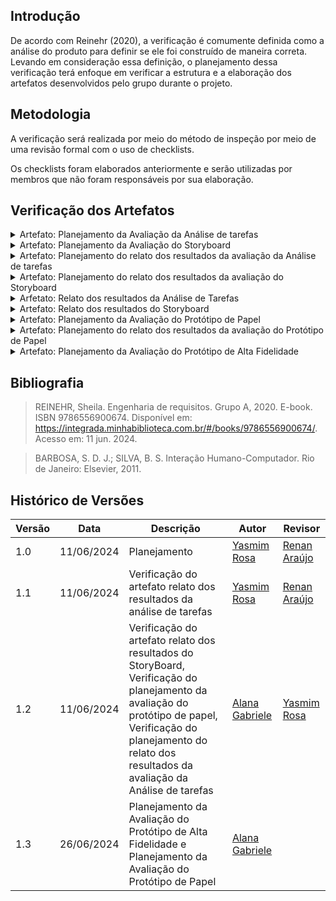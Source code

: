 ## Introdução

De acordo com Reinehr (2020), a verificação é comumente definida como a análise do produto para definir se ele foi construído de maneira correta. Levando em consideração essa definição, o planejamento dessa verificação terá enfoque em verificar a estrutura e a elaboração dos artefatos desenvolvidos pelo grupo durante o projeto.

## Metodologia

A verificação será realizada por meio do método de inspeção por meio de uma revisão formal com o uso de checklists.

Os checklists foram elaborados anteriormente e serão utilizadas por membros que não foram responsáveis por sua elaboração.

## Verificação dos Artefatos

<details>
<summary>Artefato: Planejamento da Avaliação da Análise de tarefas</summary>

O responsável pela verificação deste artefato é o <b>Yasmim Rosa</b> o checklist foi elaborado pelo <b>Marco Tulio </b>

<h2> Checklist </h2>
<p> Na tabela 1, está o checklist com suas devidas respostas: </p>

<font size="2"><p style="text-align: center"> Checklist de Verificação do Planejamento da Avaliação da Análise de tarefas </font>

<table>
  <thead>
    <tr>
      <th>Questão</th>
      <th>Resposta (Sim / Não / Incompleto)</th>
      <th>Rastreabilidade</th>
      <th>Captura de Tela</th>
    </tr>
  </thead>
  <tbody>
    <tr>
      <td>1. O framework utilizado foi o DECIDE?</td>
      <td>Sim</td>
      <td>Item 11.8, página 279 e 280, SIMONE DINIZ JUNQUEIRO BARBOSA, BRUNO SANTANA DA SILVA, Interação Humano-Computador, 1a. Edição.</td>
      <td> <a href="../prints/PlanejamentoAvaliacaoTarefas_1.jpeg">Página 279</a> </td>
    </tr>
    <tr>
      <td>2. O(s) objetivo(s) foi/foram declarado(s) respeitando àqueles definidos por Sharp et al.? </td>
      <td>Sim</td>
      <td>Item 11, página 261, SIMONE DINIZ JUNQUEIRO BARBOSA, BRUNO SANTANA DA SILVA, Interação Humano-Computador, 1a. Edição.</td>
      <td> <a href="../prints/PlanejamentoAvaliacaoTarefas_2.jpeg">Página 261</a> </td>
    </tr>
    <tr>
      <td>3. Define como serão tratadas as questões éticas?</td>
      <td>Sim</td>
      <td>Item 11.7.2, página 275, SIMONE DINIZ JUNQUEIRO BARBOSA, BRUNO SANTANA DA SILVA, Interação Humano-Computador, 1a. Edição.</td>
      <td> <a href="../prints/PlanejamentoAvaliacaoTarefas_3.jpeg">Página 275</a> </td>
    </tr>
    <tr>
      <td>4. Planeja a realização do teste piloto bem como uma data para realização? 
     </td>
      <td>Sim</td>
      <td>Item 11.7.2, página 276, SIMONE DINIZ JUNQUEIRO BARBOSA, BRUNO SANTANA DA SILVA, Interação Humano-Computador, 1a. Edição.</td>
      <td> <a href="../prints/PlanejamentoAvaliacaoTarefas_4.jpeg">Página 276</a> </td>
    </tr>
    <tr>
      <td>5. Foi planejado como identificar e administrar as questões práticas da avaliação?
    </td>
      <td>Sim</td>
      <td>Item 11.7.2, página 275, SIMONE DINIZ JUNQUEIRO BARBOSA, BRUNO SANTANA DA SILVA, Interação Humano-Computador, 1a. Edição.</td>
    </tr>
    <td> <a href="../prints/PlanejamentoAvaliacaoTarefas_5.jpeg">Página 275</a> </td>
    <tr>
      <td>6. Está especificado como os dados serão
tratados e como serão apresentados? </td>
      <td>Sim</td>
      <td>Item 11.7.4, página 278, SIMONE DINIZ JUNQUEIRO BARBOSA, BRUNO SANTANA DA SILVA, Interação Humano-Computador, 1a. Edição.</td>
      <td> <a href="../prints/PlanejamentoAvaliacaoTarefas_6.jpeg">Página 278</a> </td>
    </tr>
  </tbody>
</table>

<font size="2"><p style="text-align: center">Fonte: <a href=""> Marco Tulio </a></p></font>

<h2>Sugestões de Melhoria</h2>

<p> No tópico de questões práticas poderia haver uma separação entre as perguntas a serem realizadas entre perguntas para confirmação do perfil do usuário e perguntas sobre a avaliação. Inserir a data no plnajemanto de teste piloto também seria interessante.</p>

<h3> Vídeo da Verificação </h3>
<iframe width="560" height="315" src="https://www.youtube.com/embed/kNLpvfIAuww?si=Bkn2eSBB-rzlKnkh" title="YouTube video player" frameborder="0" allow="accelerometer; autoplay; clipboard-write; encrypted-media; gyroscope; picture-in-picture; web-share" referrerpolicy="strict-origin-when-cross-origin" allowfullscreen></iframe>

</details>

<details>
    <summary>Artefato: Planejamento da Avaliação do Storyboard </summary>

O responsável pela verificação deste artefato é o <b>Marco Tulio</b> o checklist foi elaborado pela <b>Alana Gabriele </b>

<h2> Checklist </h2>
<p> Na tabela 2, está o checklist com suas devidas respostas: </p>

<font size="2"><p style="text-align: center"> Tabela 2 - Checklist de Verificação do Planejamento da Avaliação do Storyboard </font>

<table>
  <thead>
    <tr>
      <th>Questão</th>
      <th>Resposta (Sim / Não / Incompleto)</th>
    </tr>
  </thead>
  <tbody>
    <tr>
      <td>1. Está seguindo o framework DECIDE?
      </td>
      <td>Sim</td>
    </tr>
    <tr>
      <td>2. Os objetivos da avaliação do storyboard foram claramente definidos?</td>
      <td>Sim</td>
    </tr>
    <tr>
      <td>3. O número dos participantes selecionados para a avaliação são suficientes para obter resultados representativos e confiáveis?</td>
      <td>Não</td>
    </tr>
    <tr>
      <td>4. As questões éticas foram abordadas, garantindo o consentimento informado dos participantes?
     </td>
      <td>Sim</td>
    </tr>
    <tr>
      <td>5. As questões específicas que a avaliação pretender responder foram identificadas?
      </td>
      <td>Sim</td>
    </tr>
    <tr>
      <td>6. Foi realizado o teste piloto para testar previamente o ambiente e os materiais? </td>
      <td>Sim</td>
    </tr>
  </tbody>
</table>

<font size="2"><p style="text-align: center">Fonte: <a href=""> Alana Gabriele </a></p></font>

<h2>Sugestões de Melhoria</h2>
<p> Informar explicitamente a quantidade de pessoas que participaram das entrevistas. </p>

<h3> Vídeo da Verificação </h3>

<iframe width="560" height="315" src="https://www.youtube.com/embed/g0CrwxhhtqQ?si=mgXlbVgTrDKxHFi5&amp;start=3" title="YouTube video player" frameborder="0" allow="accelerometer; autoplay; clipboard-write; encrypted-media; gyroscope; picture-in-picture; web-share" referrerpolicy="strict-origin-when-cross-origin" allowfullscreen></iframe>

</details>

<details>
    <summary> Artefato: Planejamento do relato dos resultados da avaliação da Análise de tarefas </summary>
    O responsável pela verificação deste artefato é a <b>Alana Gabriele</b> o checklist foi elaborado pelo <b>Pedro Henrique. </b>

<h2> Checklist </h2>
  <p> Na tabela 3, está o checklist com suas devidas respostas: </p>

<font size="2"><p style="text-align: center"> Tabela 4 - Checklist de Verificação do Planejamento do relato dos resultados da avaliação do Storyboard </font>

 <table>
  <thead>
    <tr>
      <th>Questão</th>
      <th>Resposta (Sim / Não / Incompleto)</th>
    </tr>
  </thead>
  <tbody>
    <tr>
      <td>1. A estrutura geral do relato é a mesma definida no planejamento mas de maneira detalhada com instruções?</td>
      <td>Sim</td>
    </tr>
    <tr>
      <td>2. A metodologia da avaliação foi definida?
      </td>
      <td>Sim</td>
    </tr>
    <tr>
      <td>3. O processo de avaliação foi revisado para identificar eficiência?
      </td>
      <td>Sim</td>
    </tr>
    <tr>
      <td>4. Os métodos de análise dos dados coletados foram definidos?  </td>
      <td>Sim</td>
    </tr>
    <tr>
      <td>5. Os próximos passos após a apresentação dos resultados foram planejados?  </td>
      <td>Sim</td>
    </tr>
  </tbody>
</table>

<font size="2"><p style="text-align: center">Fonte: <a href=""> Pedro Henrique </a></p></font>

<h2>Sugestões de Melhoria</h2>

<p> Nenhuma sugestão de melhoria necessária. </p>

</details>

<details>
    <summary>Artefato: Planejamento do relato dos resultados da avaliação do Storyboard 
</summary>
O responsável pela verificação deste artefato é o <b>Marco Tulio</b> o checklist foi elaborado pelo <b>Pedro Henrique</b>

  <h2> Checklist </h2>
  <p> Na tabela 4, está o checklist com suas devidas respostas: </p>

<font size="2"><p style="text-align: center"> Tabela 4 - Checklist de Verificação do Planejamento do relato dos resultados da avaliação do Storyboard </font>

 <table>
  <thead>
    <tr>
      <th>Questão</th>
      <th>Resposta (Sim / Não / Incompleto)</th>
    </tr>
  </thead>
  <tbody>
    <tr>
      <td>1. A estrutura geral do relato é a mesma definida no planejamento mas de maneira detalhada com instruções?</td>
      <td>Sim</td>
    </tr>
    <tr>
      <td>2. A metodologia da avaliação foi definida?
      </td>
      <td>Sim</td>
    </tr>
    <tr>
      <td>3. O processo de avaliação foi revisado para identificar eficiência?
      </td>
      <td>Sim</td>
    </tr>
    <tr>
      <td>4. Os métodos de análise dos dados coletados foram definidos?  </td>
      <td>Sim</td>
    </tr>
    <tr>
      <td>5. Os próximos passos após a apresentação dos resultados foram planejados?  </td>
      <td>Sim</td>
    </tr>
  </tbody>
</table>

<font size="2"><p style="text-align: center">Fonte: <a href=""> Pedro Henrique </a></p></font>

  <h2>Sugestões de Melhoria</h2>

<p> O artefato foi bem desenvolvido, portanto não há sugestões de melhoria </p>

<iframe width="560" height="315" src="https://www.youtube.com/embed/JYLSvJ6sNc8" title="YouTube video player" frameborder="0" allow="accelerometer; autoplay; clipboard-write; encrypted-media; gyroscope; picture-in-picture; web-share" referrerpolicy="strict-origin-when-cross-origin" allowfullscreen></iframe>


</details>

<details>
    <summary> Arfetato: Relato dos resultados da Análise de Tarefas </summary>

O responsável pela verificação deste artefato é a <b>Yasmim Rosa</b> o checklist foi elaborado pelo <b>Gustavo Alves</b>

  <h2> Checklist </h2>
  <p> Na tabela 5, está o checklist com suas devidas respostas: </p>

<font size="2"><p style="text-align: center"> Tabela 5 - Checklist de Verificação do Relato dos resultados da Análise de Tarefas </font>

<table>
  <thead>
    <tr>
      <th>Questão</th>
      <th>Resposta (Sim / Não / Incompleto)</th>
    </tr>
  </thead>
  <tbody>
    <tr>
      <td>1. Há uma explicação de como os resultados serão utilizados?</td>
      <td> Não </td>
    </tr>
    <tr>
      <td>2. É citado sobre quais foram os instrumentos utilizados para a avaliação? (questionários, roteiros de entrevista, etc.)
</td>
      <td>Sim</td>
    </tr>
    <tr>
      <td>3. O perfil dos participantes é representativo do público-alvo? </td>
      <td>Sim</td>
    </tr>
    <tr>
      <td>4. As questões éticas relacionadas aos participantes foram abordadas?
</td>
      <td>Não</td>
    </tr>
    <tr>
      <td>5.O feedback foi analisado para identificar tendências e padrões comuns? </td>
      <td>Incompleto</td>
    </tr>
    <tr>
      <td>6. Existe um cronograma para possíveis melhorias? </td>
      <td>Não</td>
    </tr>
  </tbody>
</table>

<font size="2"><p style="text-align: center">Fonte: <a href=""> Gustavo Alves </a></p></font>

<h2>Sugestões de Melhoria</h2>

<p> Na secção de "Sugestões de Melhoria" em todos os casos, o foco é na interatividade com o sistema e não o HTA em si, além disso depois das entrevistas realizadas podia ter um tópico que tivesse uma resumo sobre os que os usuários disseram de maneira geral. </p>
<p> Não tem um tópico de reprojeto ou planejamento que cobrisse as melhorias levantadas. </p>
<p> Seria também interessante, se informassem de maneira narrativa que o participante aceitou o TCLE e informações gerais da entrevista. </p>

</details>

<details>
    <summary> Artefato: Relato dos resultados do Storyboard  </summary>
    O responsável pela verificação deste artefato é a <b>Yasmim Rosa</b> o checklist foi elaborado pelo <b>Gustavo Alves</b>

    <h2> Checklist </h2>

  <p> Na tabela 6, está o checklist com suas devidas respostas: </p>

<font size="2"><p style="text-align: center"> Tabela 6 - Checklist de Verificação do Relato dos resultados do Storyboard </font>

  <table>
  <thead>
    <tr>
      <th>Questão</th>
      <th>Resposta (Sim / Não / Incompleto)</th>
      <th>Rastreabilidade</th>
      <th>Captura de Tela</th>
    </tr>
  </thead>
  <tbody>
    <tr>
      <td>1. Há uma explicação de como os resultados serão utilizados?</td>
      <td>Sim</td>
      <td>Item 8.4.3, página 279, SIMONE DINIZ JUNQUEIRO BARBOSA, BRUNO SANTANA DA SILVA, Interação Humano-Computador, 1a. Edição.</td>
      <td><a href="../prints/resultado_analise_tarefas_1.png">Página 180</a></td>
    </tr>
    <tr>
      <td>2. É citado sobre quais foram os instrumentos utilizados para a avaliação? (questionários, roteiros de entrevista)</td>
      <td>Sim</td>
      <td>Item 11.6, página 272, SIMONE DINIZ JUNQUEIRO BARBOSA, BRUNO SANTANA DA SILVA, Interação Humano-Computador, 1a. Edição.</td>
      <td><a href="../prints/resultado_analise_tarefas_2.png">Página 272</a></td>
    </tr>
    <tr>
      <td>3. O perfil dos participantes é representativo do público-alvo?</td>
      <td>Sim</td>
      <td>Item 7.5.2, página 151 - 152, SIMONE DINIZ JUNQUEIRO BARBOSA, BRUNO SANTANA DA SILVA, Interação Humano-Computador, 1a. Edição.</td>
      <td><a href="../prints/resultado_analise_tarefas_3.png">Página 151 - 152</a></td>
    </tr>
    <tr>
      <td>4. As respostas dos usuários foram analisadas para identificar padrões e tendências comuns?</td>
      <td>Sim</td>
      <td>Item 7.5.5.5, página 158, SIMONE DINIZ JUNQUEIRO BARBOSA, BRUNO SANTANA DA SILVA, Interação Humano-Computador, 1a. Edição.</td>
      <td><a href="../prints/resultado_analise_tarefas_3.png">Página 158</a></td>
    </tr>
    <tr>
      <td>5. As questões éticas relacionadas aos participantes foram abordadas?</td>
      <td>Sim</td>
      <td>Item 7.4, página 141, SIMONE DINIZ JUNQUEIRO BARBOSA, BRUNO SANTANA DA SILVA, Interação Humano-Computador, 1a. Edição.</td>
      <td><a href="../prints/resultado_analise_tarefas_6.png">Página 141</a></td>
    </tr>
    <tr>
      <td>6.  Os recursos necessários (tempo, orçamento, avaliador) para implementar as melhorias estão identificados?</td>
      <td>Não</td>
      <td>Item 11.7.2, página 273, SIMONE DINIZ JUNQUEIRO BARBOSA, BRUNO SANTANA DA SILVA, Interação Humano-Computador, 1a. Edição.</td>
      <td><a href="../prints/resultado_storyboard_6.png">Página 275</a></td>
    </tr>
    <tr>
      <td>7.  Foram implementadas alterações ou ajustes no storyboard em função de insights obtidos ou desafios encontrados durante a avaliação?</td>
      <td>Não</td>
      <td>Item 6.3.4, página 121 - 122, SIMONE DINIZ JUNQUEIRO BARBOSA, BRUNO SANTANA DA SILVA, Interação Humano-Computador, 1a. Edição.</td>
      <td><a href="../prints/resultado_storyboard_7.png">Página 121 - 122</a></td>
    </tr>
  </tbody>
</table>

<font size="2"><p style="text-align: center">Fonte: <a href=""> Gustavo Alves </a></p></font>

<h2>Sugestões de Melhoria</h2>

<p> Com as informações obtidas, o planejamento do reprojeto deveria ser mais palpável ao invés de uma simples lista, nos storyboards com necessidade de mudança não foram planejados períodos para realização delas. </p>

<h2>Gravação</h2>

<iframe width="560" height="315" src="https://www.youtube.com/embed/gaWqqQc8fCQ?si=bbA0gYApNoA37U7k" title="YouTube video player" frameborder="0" allow="accelerometer; autoplay; clipboard-write; encrypted-media; gyroscope; picture-in-picture; web-share" referrerpolicy="strict-origin-when-cross-origin" allowfullscreen></iframe>

</details>

<details>
    <summary> Artefato: Planejamento da Avaliação do Protótipo de Papel 
 </summary>

O responsável pela verificação deste artefato é a <b>Alana Gabriele</b> o checklist foi elaborado pela <b>Yasmim Rosa</b>

    <h2> Checklist </h2>

  <p> Na tabela 7, está o checklist com suas devidas respostas: </p>

<font size="2"><p style="text-align: center"> Tabela 7 - Checklist de Verificação do Planejamento da Avaliação do Protótipo de Papel </font>

  <table>
  <thead>
    <tr>
      <th>Questão</th>
      <th>Resposta (Sim / Não / Incompleto)</th>
      <th>Rastreabilidade<th>
      <th>Captura de Tela<th>
    </tr>
  </thead>
  <tbody>
    <tr>
      <td>1. Utiliza o framework DECIDE?
      </td>
      <td>Sim</td>
      <td>Item 11.8, página 280, SIMONE DINIZ JUNQUEIRO BARBOSA, BRUNO SANTANA DA SILVA, Interação Humano-Computador, 1a. Edição.</td>
      <td></td>
      <td> <a href="../prints/PlanejamentoAvaliacaoPrototipoPapel_1.png">Página 280</a> </td>
    </tr>
    <tr>
      <td>2. O(s) objetivo(s) foi/foram declarado(s) respeitando àqueles definidos por Sharp et al.?
        </td>
      <td>Sim</td>
      <td>Item 11.2, página 264, SIMONE DINIZ JUNQUEIRO BARBOSA, BRUNO SANTANA DA SILVA, Interação Humano-Computador, 1a. Edição.</td>
      <td></td>
      <td> <a href="../prints/PlanejamentoAvaliacaoPrototipoPapel_2.png">Página 264</a> </td>
    </tr>
    <tr>
      <td>3. As perguntas exploratórias foram definidas com base no(s) objetivo(s) escolhido(s) de forma a serem respondidas ao fim da avaliação?
    </td>
      <td>Sim</td>
      <td>Item 11.2, página 266, SIMONE DINIZ JUNQUEIRO BARBOSA, BRUNO SANTANA DA SILVA, Interação Humano-Computador, 1a. Edição.</td>
      <td></td>
      <td> <a href="../prints/PlanejamentoAvaliacaoPrototipoPapel_3.png">Página 266</a> </td>
    </tr>
    <tr>
      <td>4. As questões práticas incluem etapas de preparação, recrutamento, organização temporal e espacial (cronograma e locais para realização) bem como o roteiro a ser utilizado? </td>
      <td>Sim</td>
      <td>Item 11.7, página 275, SIMONE DINIZ JUNQUEIRO BARBOSA, BRUNO SANTANA DA SILVA, Interação Humano-Computador, 1a. Edição.</td>
      <td></td>
      <td> <a href="../prints/PlanejamentoAvaliacaoPrototipoPapel_4.png">Página 275</a> </td>
    </tr>
    <tr>
      <td>5. São considerados os aspectos éticos para realização? É indicado em qual momento será introduzido ao participante durante a execução da avaliação?
     </td>
      <td>Sim</td>
      <td>Item 7.4, página 140, SIMONE DINIZ JUNQUEIRO BARBOSA, BRUNO SANTANA DA SILVA, Interação Humano-Computador, 1a. Edição.</td>
      <td></td>
      <td> <a href="../prints/PlanejamentoAvaliacaoPrototipoPapel_5.png">Página 140</a> </td>
    </tr>
    <tr>
      <td>6. É definida uma estrutura para apresentação dos dados bem como a estratégia a ser utilizada para análise dos dados?
      </td>
      <td>Incompleto</td>
      <td>Item 11.7, página 279, SIMONE DINIZ JUNQUEIRO BARBOSA, BRUNO SANTANA DA SILVA, Interação Humano-Computador, 1a. Edição.</td>
      <td></td>
      <td> <a href="../prints/PlanejamentoAvaliacaoPrototipoPapel_6.png">Página 279</a> </td>
    </tr>
    <tr>
      <td>7. O teste piloto foi realizado e ajustes realizados para um melhor andamento da avaliação?
      </td>
      <td>Sim</td>
      <td>Item 11.7.2, página 276, SIMONE DINIZ JUNQUEIRO BARBOSA, BRUNO SANTANA DA SILVA, Interação Humano-Computador, 1a. Edição.</td>
      <td></td>
      <td> <a href="../prints/PlanejamentoAvaliacaoPrototipoPapel_6.png">Página 276</a> </td>
    </tr>
  </tbody>
</table>

<font size="2"><p style="text-align: center">Fonte: <a href=""> Yasmim Rosa </a></p></font>

<h2>Sugestões de Melhoria</h2>

<p> Colocar a estratégia a ser utilizada para análise dos dados. </p>

<h2>Gravação</h2>
<iframe width="560" height="315" src="https://www.youtube.com/embed/OlfXVFLMbdk?si=4VQbS6xwJqYmcywr" title="YouTube video player" frameborder="0" allow="accelerometer; autoplay; clipboard-write; encrypted-media; gyroscope; picture-in-picture; web-share" referrerpolicy="strict-origin-when-cross-origin" allowfullscreen></iframe>
</details>

<details>
    <summary> Artefato: Planejamento do relato dos resultados da avaliação do Protótipo de Papel
 </summary>
 O responsável pela verificação deste artefato é o <b>Yasmim Rosa</b> o checklist foi elaborado pelo <b>Marco Tulio</b>

<h2> Checklist </h2>
  <p> Na tabela 8, está o checklist com suas devidas respostas: </p>

<font size="2"><p style="text-align: center"> Tabela 8 - Checklist de Verificação do Planejamento do relato dos resultados da avaliação do Protótipo de Papel </font>

  <table>
  <thead>
    <tr>
       <th>Questão</th>
      <th>Resposta (Sim / Não / Incompleto)</th>
      <th>Rastreabilidade</th>
      <th>Captura de Tela</th>
    </tr>
  </thead>
  <tbody>
    <tr>
      <td>1. Utiliza a estrutura definida no planejamento da avaliação?
      </td>
      <td>Sim</td>
      <td>Item 11.8, página 280, SIMONE DINIZ JUNQUEIRO BARBOSA, BRUNO SANTANA DA SILVA, Interação Humano-Computador, 1a. Edição.</td>
      <td> <a href="../prints/PlanejamentoRelatoPrototipoPapel_1.jpeg">Página 280</a> </td>
    </tr>
    <tr>
      <td>2. Dedida uma secção para análise de dados dos participantes bem como uma explicação de como deve ser realizado?
        </td>
      <td>Sim</td>
      <td>Item 12.2.3, página 319, SIMONE DINIZ JUNQUEIRO BARBOSA, BRUNO SANTANA DA SILVA, Interação Humano-Computador, 1a. Edição.</td>
      <td> <a href="../prints/PlanejamentoRelatoPrototipoPapel_2.jpeg">Página 319</a> </td>
    </tr>
    <tr>
      <td>3. Dedica uma secção para relato da interpretação e análise dos dados bem como uma explicação de como deve ser realizado?
    </td>
      <td>Sim</td>
      <td>Item 12.2.3, página 319, SIMONE DINIZ JUNQUEIRO BARBOSA, BRUNO SANTANA DA SILVA, Interação Humano-Computador, 1a. Edição.</td>
      <td> <a href="../prints/PlanejamentoRelatoPrototipoPapel_3.jpeg">Página 319</a> </td>
    </tr>
    <tr>
      <td>4. Introduz sobre a metodologia aplicada? </td>
      <td>Sim</td>
      <td>Item 12.2.3, página 319, SIMONE DINIZ JUNQUEIRO BARBOSA, BRUNO SANTANA DA SILVA, Interação Humano-Computador, 1a. Edição.</td>
      <td> <a href="../prints/PlanejamentoRelatoPrototipoPapel_4.jpeg">Página 319</a> </td>
    </tr>
    <tr>
      <td>5. Possui uma secção dedicada a sugestões de correções?
     </td>
      <td>Sim</td>
      <td>Item 12.2.3, página 319, SIMONE DINIZ JUNQUEIRO BARBOSA, BRUNO SANTANA DA SILVA, Interação Humano-Computador, 1a. Edição.</td>
      <td> <a href="../prints/PlanejamentoRelatoPrototipoPapel_5.jpeg">Página 319</a> </td>
    </tr>
  </tbody>
</table>

<font size="2"><p style="text-align: center">Fonte: <a href=""> Marco Tulio </a></p></font>

<h2>Sugestões de Melhoria</h2>
<p> No tópico "método" poderia falar da metodologia da avaliação ao invés do método de construção do artefato.</p>

<h3> Vídeo da Verificação </h3>
<iframe width="560" height="315" src="https://www.youtube.com/embed/PyayC9zMv3U?si=nTiwDyFsCaoAWK3z" title="YouTube video player" frameborder="0" allow="accelerometer; autoplay; clipboard-write; encrypted-media; gyroscope; picture-in-picture; web-share" referrerpolicy="strict-origin-when-cross-origin" allowfullscreen></iframe>

</details>

<details>
    <summary> Artefato: Planejamento da Avaliação do Protótipo de Alta Fidelidade
 </summary>
 O responsável pela verificação deste artefato é a <b>Alana Gabriele</b> o checklist foi elaborado pela <b>Yasmim Rosa</b>

<font size="2"><p style="text-align: center"> Tabela 9 - Checklist de Verificação do Planejamento da Avaliação do Protótipo de Alta Fidelidade </font>

  <table>
  <thead>
    <tr>
      <th>Questão</th>
      <th>Resposta (Sim / Não / Incompleto)</th>
      <th>Rastreabilidade<th>
      <th>Captura de Tela<th>
    </tr>
  </thead>
  <tbody>
    <tr>
      <td>1. Utiliza o framework DECIDE?
      </td>
      <td>Sim</td>
      <td>Item 11.8, página 280, SIMONE DINIZ JUNQUEIRO BARBOSA, BRUNO SANTANA DA SILVA, Interação Humano-Computador, 1a. Edição.</td>
      <td></td>
      <td> <a href="../printsPlanejamentoAvaliacaoPrototipoPapel_1.png">Página 280</a> </td>
    </tr>
    <tr>
      <td>2. O(s) objetivo(s) foi/foram declarado(s) respeitando àqueles definidos por Sharp et al.?
        </td>
      <td>Sim</td>
      <td>Item 11.2, página 264, SIMONE DINIZ JUNQUEIRO BARBOSA, BRUNO SANTANA DA SILVA, Interação Humano-Computador, 1a. Edição.</td>
      <td></td>
      <td> <a href="../printsPlanejamentoAvaliacaoPrototipoPapel_2.png">Página 264</a> </td>
    </tr>
    <tr>
      <td>3. As perguntas exploratórias foram definidas com base no(s) objetivo(s) escolhido(s) de forma a serem respondidas ao fim da avaliação?
    </td>
      <td>Sim</td>
      <td>Item 11.2, página 266, SIMONE DINIZ JUNQUEIRO BARBOSA, BRUNO SANTANA DA SILVA, Interação Humano-Computador, 1a. Edição.</td>
      <td></td>
      <td> <a href="../printsPlanejamentoAvaliacaoPrototipoPapel_3.png">Página 266</a> </td>
    </tr>
    <tr>
      <td>4. As questões práticas incluem etapas de preparação, recrutamento, organização temporal e espacial (cronograma e locais para realização) bem como o roteiro a ser utilizado? </td>
      <td>Sim</td>
      <td>Item 11.7, página 275, SIMONE DINIZ JUNQUEIRO BARBOSA, BRUNO SANTANA DA SILVA, Interação Humano-Computador, 1a. Edição.</td>
      <td></td>
      <td> <a href="../printsPlanejamentoAvaliacaoPrototipoPapel_4.png">Página 275</a> </td>
    </tr>
    <tr>
      <td>5. São considerados os aspectos éticos para realização? É indicado em qual momento será introduzido ao participante durante a execução da avaliação?
     </td>
      <td>Sim</td>
      <td>Item 7.4, página 140, SIMONE DINIZ JUNQUEIRO BARBOSA, BRUNO SANTANA DA SILVA, Interação Humano-Computador, 1a. Edição.</td>
      <td></td>
      <td> <a href="../printsPlanejamentoAvaliacaoPrototipoPapel_5.png">Página 140</a> </td>
    </tr>
    <tr>
      <td>6. É definida uma estrutura para apresentação dos dados bem como a estratégia a ser utilizada para análise dos dados?
      </td>
      <td>Incompleto</td>
      <td>Item 11.7, página 279, SIMONE DINIZ JUNQUEIRO BARBOSA, BRUNO SANTANA DA SILVA, Interação Humano-Computador, 1a. Edição.</td>
      <td></td>
      <td> <a href="../printsPlanejamentoAvaliacaoPrototipoPapel_6.png">Página 279</a> </td>
    </tr>
    <tr>
      <td>7. O teste piloto foi realizado e ajustes realizados para um melhor andamento da avaliação?
      </td>
      <td>Incompleto</td>
      <td>Item 11.7.2, página 276, SIMONE DINIZ JUNQUEIRO BARBOSA, BRUNO SANTANA DA SILVA, Interação Humano-Computador, 1a. Edição.</td>
      <td></td>
      <td> <a href="../printsPlanejamentoAvaliacaoPrototipoPapel_6.png">Página 276</a> </td>
    </tr>
  </tbody>
</table>

<font size="2"><p style="text-align: center">Fonte: <a href=""> Yasmim Rosa </a></p></font>

<h2>Sugestões de Melhoria</h2>
<p>Adicionar a estratégia a ser utilizada para análise dos dados e realizar a gravação do teste piloto </p>

<h2>Gravação</h2>
<iframe width="560" height="315" src="https://www.youtube.com/embed/R4FKHTwiY2E?si=DhBVV9-cBsJLPnLi" title="YouTube video player" frameborder="0" allow="accelerometer; autoplay; clipboard-write; encrypted-media; gyroscope; picture-in-picture; web-share" referrerpolicy="strict-origin-when-cross-origin" allowfullscreen></iframe>
</details>

## Bibliografia

> REINEHR, Sheila. Engenharia de requisitos. Grupo A, 2020. E-book. ISBN 9786556900674. Disponível em: https://integrada.minhabiblioteca.com.br/#/books/9786556900674/. Acesso em: 11 jun. 2024.

> BARBOSA, S. D. J.; SILVA, B. S. Interação Humano-Computador. Rio de Janeiro: Elsevier, 2011.

## Histórico de Versões

| Versão | Data       | Descrição                                                                                                                                                                                                            | Autor                                              | Revisor                                      |
| ------ | ---------- | -------------------------------------------------------------------------------------------------------------------------------------------------------------------------------------------------------------------- | -------------------------------------------------- | -------------------------------------------- |
| 1.0    | 11/06/2024 | Planejamento                                                                                                                                                                                                         | [Yasmim Rosa](https://github.com/yaskisoba)        | [Renan Araújo](https://github.com/renantfm4) |
| 1.1    | 11/06/2024 | Verificação do artefato relato dos resultados da análise de tarefas                                                                                                                                                  | [Yasmim Rosa](https://github.com/yaskisoba)        | [Renan Araújo](https://github.com/renantfm4) |
| 1.2    | 11/06/2024 | Verificação do artefato relato dos resultados do StoryBoard, Verificação do planejamento da avaliação do protótipo de papel, Verificação do planejamento do relato dos resultados da avaliação da Análise de tarefas | [Alana Gabriele](https://github.com/alanagabriele) | [Yasmim Rosa](https://github.com/yaskisoba)  |
| 1.3    | 26/06/2024 | Planejamento da Avaliação do Protótipo de Alta Fidelidade e Planejamento da Avaliação do Protótipo de Papel                                                                                                          | [Alana Gabriele](https://github.com/alanagabriele) |                                              |
